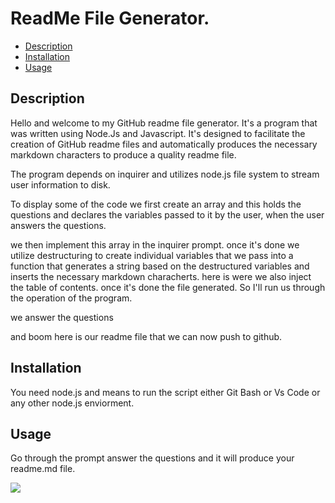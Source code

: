 # ReadMe File Generator.
  
  - [Description](#description)
  - [Installation](#installation)
  - [Usage](#usage)

## Description

Hello and welcome to my GitHub readme file generator.
It's a program that was written using Node.Js and Javascript.
It's designed to facilitate the creation of GitHub readme files
and automatically produces the necessary markdown  characters to produce
a quality readme file. 

The program depends on inquirer and utilizes node.js file system to 
stream user information to disk.

To display some of the code we first create an array and this holds 
the questions and declares the variables passed to it by the user, when
the user answers the questions.

we then implement this array in the inquirer prompt. once it's done we
utilize destructuring to create individual variables that we pass into 
a function that generates a string based on the destructured variables
and inserts the necessary markdown characherts. here is were we also 
inject the table of contents. once it's done the file generated. So
I'll run us through the operation of the program.

we answer the questions

and boom here is our readme file that we can now push to github.  

## Installation

You need node.js and means to run the script either Git Bash or Vs Code or any other node.js enviorment. 

## Usage

Go through the prompt answer the questions and it will produce your readme.md file.

<img src = "https://github.com/joejoe909/ReadMeGen/blob/master/img/rmgif.gif">

